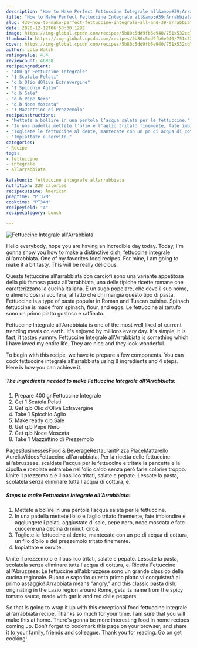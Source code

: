 ```yaml
---
description: "How to Make Perfect Fettuccine Integrale all&amp;#39;Arrabbiata"
title: "How to Make Perfect Fettuccine Integrale all&amp;#39;Arrabbiata"
slug: 430-how-to-make-perfect-fettuccine-integrale-all-and-39-arrabbiata
date: 2020-12-12T06:50:30.129Z
image: https://img-global.cpcdn.com/recipes/5b80c5dd9fb6e940/751x532cq70/fettuccine-integrale-allarrabbiata-recipe-main-photo.jpg
thumbnail: https://img-global.cpcdn.com/recipes/5b80c5dd9fb6e940/751x532cq70/fettuccine-integrale-allarrabbiata-recipe-main-photo.jpg
cover: https://img-global.cpcdn.com/recipes/5b80c5dd9fb6e940/751x532cq70/fettuccine-integrale-allarrabbiata-recipe-main-photo.jpg
author: Lola Walsh
ratingvalue: 4.4
reviewcount: 46938
recipeingredient:
- "400 gr Fettuccine Integrale"
- "1 Scatola Pelati"
- "q.b Olio dOliva Extravergine"
- "1 Spicchio Aglio"
- "q.b Sale"
- "q.b Pepe Nero"
- "q.b Noce Moscata"
- "1 Mazzettino di Prezzemolo"
recipeinstructions:
- "Mettete a bollire in una pentola l’acqua salata per le fettuccine."
- "In una padella mettete l’olio e l’aglio tritato finemente, fate imbiondire e aggiungete i pelati, aggiustate di sale, pepe nero, noce moscata e fate cuocere una decina di minuti circa."
- "Togliete le fettuccine al dente, mantecate con un po di acqua di cottura, un filo d’olio e del prezzemolo tritato finemente."
- "Impiattate e servite."
categories:
- Recipe
tags:
- fettuccine
- integrale
- allarrabbiata

katakunci: fettuccine integrale allarrabbiata 
nutrition: 228 calories
recipecuisine: American
preptime: "PT37M"
cooktime: "PT34M"
recipeyield: "4"
recipecategory: Lunch

---
```



![Fettuccine Integrale all&#39;Arrabbiata](https://img-global.cpcdn.com/recipes/5b80c5dd9fb6e940/751x532cq70/fettuccine-integrale-allarrabbiata-recipe-main-photo.jpg)

Hello everybody, hope you are having an incredible day today. Today, I'm gonna show you how to make a distinctive dish, fettuccine integrale all&#39;arrabbiata. One of my favorites food recipes. For mine, I am going to make it a bit tasty. This will be really delicious.

Queste fettuccine all&#39;arrabbiata con carciofi sono una variante appetitosa della più famosa pasta all&#39;arrabbiata, una delle tipiche ricette romane che caratterizzano la cucina italiana. È un sugo popolare, che deve il suo nome, o almeno così si vocifera, al fatto che chi mangia questo tipo di pasta. Fettuccine is a type of pasta popular in Roman and Tuscan cuisine. Spinach fettuccine is made from spinach, flour, and eggs. Le fettuccine al tartufo sono un primo piatto gustoso e raffinato.

Fettuccine Integrale all&#39;Arrabbiata is one of the most well liked of current trending meals on earth. It's enjoyed by millions every day. It's simple, it is fast, it tastes yummy. Fettuccine Integrale all&#39;Arrabbiata is something which I have loved my entire life. They are nice and they look wonderful.


To begin with this recipe, we have to prepare a few components. You can cook fettuccine integrale all&#39;arrabbiata using 8 ingredients and 4 steps. Here is how you can achieve it.

<!--inarticleads1-->

##### The ingredients needed to make Fettuccine Integrale all&#39;Arrabbiata:

1. Prepare 400 gr Fettuccine Integrale
1. Get 1 Scatola Pelati
1. Get q.b Olio d’Oliva Extravergine
1. Take 1 Spicchio Aglio
1. Make ready q.b Sale
1. Get q.b Pepe Nero
1. Get q.b Noce Moscata
1. Take 1 Mazzettino di Prezzemolo


PagesBusinessesFood &amp; BeverageRestaurantPizza PlaceMattarello AureliaVideosFettuccine all&#39;arrabbiata. Per la ricetta delle fettuccine all&#39;abruzzese, scaldate l&#39;acqua per le fettuccine e tritate la pancetta e la cipolla e rosolate entrambe nell&#39;olio caldo senza però farle colorire troppo. Unite il prezzemolo e il basilico tritati, salate e pepate. Lessate la pasta, scolatela senza eliminare tutta l&#39;acqua di cottura, e. 

<!--inarticleads2-->

##### Steps to make Fettuccine Integrale all&#39;Arrabbiata:

1. Mettete a bollire in una pentola l’acqua salata per le fettuccine.
1. In una padella mettete l’olio e l’aglio tritato finemente, fate imbiondire e aggiungete i pelati, aggiustate di sale, pepe nero, noce moscata e fate cuocere una decina di minuti circa.
1. Togliete le fettuccine al dente, mantecate con un po di acqua di cottura, un filo d’olio e del prezzemolo tritato finemente.
1. Impiattate e servite.


Unite il prezzemolo e il basilico tritati, salate e pepate. Lessate la pasta, scolatela senza eliminare tutta l&#39;acqua di cottura, e. Ricetta Fettuccine all&#39;Abruzzese: Le fettuccine all&#39;abbruzzese sono un grande classico della cucina regionale. Buono e saporito questo primo piatto vi conquisterà al primo assaggio! Arrabbiata means &#34;angry,&#34; and this classic pasta dish, originating in the Lazio region around Rome, gets its name from the spicy tomato sauce, made with garlic and red chile peppers. 

So that is going to wrap it up with this exceptional food fettuccine integrale all&#39;arrabbiata recipe. Thanks so much for your time. I am sure that you will make this at home. There's gonna be more interesting food in home recipes coming up. Don't forget to bookmark this page on your browser, and share it to your family, friends and colleague. Thank you for reading. Go on get cooking!
